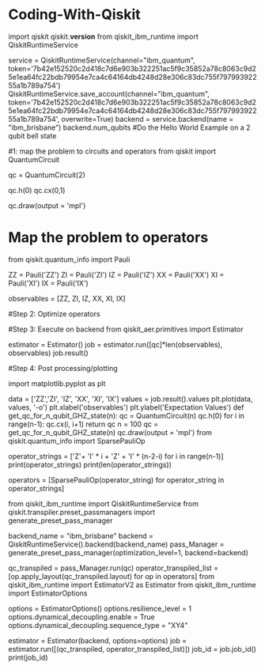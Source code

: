 # Coding-With-Qiskit
import qiskit
qiskit.__version__
from qiskit_ibm_runtime import QiskitRuntimeService

service = QiskitRuntimeService(channel="ibm_quantum", token='7b42e152520c2d418c7d6e903b322251ac5f9c35852a78c8063c9d25e1ea64fc22bdb79954e7ca4c64164db4248d28e306c83dc755f79799392255a1b789a754')
QiskitRuntimeService.save_account(channel="ibm_quantum", token='7b42e152520c2d418c7d6e903b322251ac5f9c35852a78c8063c9d25e1ea64fc22bdb79954e7ca4c64164db4248d28e306c83dc755f79799392255a1b789a754', overwrite=True)
backend = service.backend(name = "ibm_brisbane")
backend.num_qubits
#Do the Hello World Example on a 2 qubit bell state

#1: map the problem to circuits and operators
from qiskit import QuantumCircuit

qc = QuantumCircuit(2) 

qc.h(0)
qc.cx(0,1)

qc.draw(output = 'mpl')

# Map the problem to operators
from qiskit.quantum_info import Pauli

ZZ = Pauli('ZZ')
ZI = Pauli('ZI')
IZ = Pauli('IZ')
XX = Pauli('XX')
XI = Pauli('XI')
IX = Pauli('IX')

observables = [ZZ, ZI, IZ, XX, XI, IX]

#Step 2: Optimize operators

#Step 3: Execute on backend
from qiskit_aer.primitives import Estimator

estimator = Estimator()
job = estimator.run([qc]*len(observables), observables)
job.result()

#Step 4: Post processing/plotting

import matplotlib.pyplot as plt

data = ['ZZ','ZI', 'IZ', 'XX', 'XI', 'IX']
values = job.result().values
plt.plot(data, values, '-o')
plt.xlabel('observables')
plt.ylabel('Expectation Values')
def get_qc_for_n_qubit_GHZ_state(n):
    qc = QuantumCircuit(n)
    qc.h(0)
    for i in range(n-1):
        qc.cx(i, i+1)
    return qc
n = 100
qc = get_qc_for_n_qubit_GHZ_state(n)
qc.draw(output = 'mpl')
from qiskit.quantum_info import SparsePauliOp

operator_strings = ['Z'+ 'I' * i + 'Z' + 'I' * (n-2-i) for i in range(n-1)]
print(operator_strings)
print(len(operator_strings))

operators = [SparsePauliOp(operator_string) for operator_string in operator_strings]

from qiskit_ibm_runtime import QiskitRuntimeService
from qiskit.transpiler.preset_passmanagers import generate_preset_pass_manager

backend_name = "ibm_brisbane"
backend = QiskitRuntimeService().backend(backend_name)
pass_Manager = generate_preset_pass_manager(optimization_level=1, backend=backend)

qc_transpiled = pass_Manager.run(qc)
operator_transpiled_list = [op.apply_layout(qc_transpiled.layout) for op in operators]
from qiskit_ibm_runtime import EstimatorV2 as Estimator
from qiskit_ibm_runtime import EstimatorOptions

options = EstimatorOptions()
options.resilience_level = 1
options.dynamical_decoupling.enable = True
options.dynamical_decoupling.sequence_type = "XY4"

estimator = Estimator(backend, options=options)
job = estimator.run([(qc_transpiled, operator_transpiled_list)])
job_id = job.job_id()
print(job_id)
